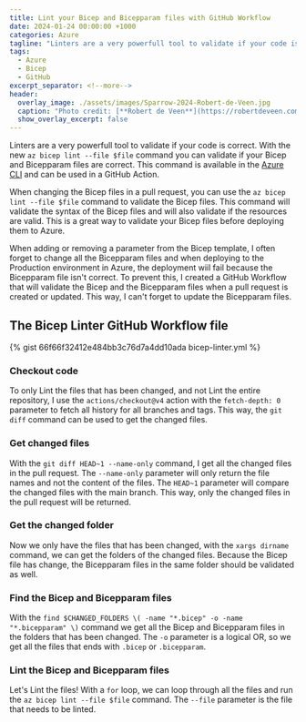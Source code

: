 ```yaml
---
title: Lint your Bicep and Bicepparam files with GitHub Workflow
date: 2024-01-24 00:00:00 +1000
categories: Azure
tagline: "Linters are a very powerfull tool to validate if your code is correct."
tags:
  - Azure
  - Bicep
  - GitHub
excerpt_separator: <!--more-->
header:
  overlay_image: ./assets/images/Sparrow-2024-Robert-de-Veen.jpg
  caption: "Photo credit: [**Robert de Veen**](https://robertdeveen.com)"
  show_overlay_excerpt: false
---
```


Linters are a very powerfull tool to validate if your code is correct. With the new `az bicep lint --file $file` command you can validate if your Bicep and Bicepparam files are correct. This command is available in the [Azure CLI](https://learn.microsoft.com/en-us/cli/azure/bicep?view=azure-cli-latest#az-bicep-lint) and can be used in a GitHub Action.

<!--more-->

When changing the Bicep files in a pull request, you can use the `az bicep lint --file $file` command to validate the Bicep files. This command will validate the syntax of the Bicep files and will also validate if the resources are valid. This is a great way to validate your Bicep files before deploying them to Azure. 

When adding or removing a parameter from the Bicep template, I often forget to change all the Bicepparam files and when deploying to the Production environment in Azure, the deployment wiil fail because the Bicepparam file isn't correct. To prevent this, I created a GitHub Workflow that will validate the Bicep and the Bicepparam files when a pull request is created or updated. This way, I can't forget to update the Bicepparam files.

## The Bicep Linter GitHub Workflow file

{% gist 66f66f32412e484bb3c76d7a4dd10ada bicep-linter.yml %}

### Checkout code

To only Lint the files that has been changed, and not Lint the entire repository, I use the `actions/checkout@v4` action with the `fetch-depth: 0` parameter to fetch all history for all branches and tags. This way, the `git diff` command can be used to get the changed files.

### Get changed files

With the `git diff HEAD~1 --name-only` command, I get all the changed files in the pull request. The `--name-only` parameter will only return the file names and not the content of the files. The `HEAD~1` parameter will compare the changed files with the main branch. This way, only the changed files in the pull request will be returned.

### Get the changed folder

Now we only have the files that has been changed, with the `xargs dirname` command, we can get the folders of the changed files. Because the Bicep file has change, the Bicepparam files in the same folder should be validated as well.

### Find the Bicep and Bicepparam files

With the `find $CHANGED_FOLDERS \( -name "*.bicep" -o -name "*.bicepparam" \)` command we get all the Bicep and Bicepparam files in the folders that has been changed. The `-o` parameter is a logical OR, so we get all the files that ends with `.bicep` or `.bicepparam`.

### Lint the Bicep and Bicepparam files

Let's Lint the files! With a `for` loop, we can loop through all the files and run the `az bicep lint --file $file` command. The `--file` parameter is the file that needs to be linted.
